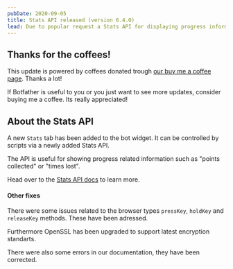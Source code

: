 ```yaml
---
pubDate: 2020-09-05
title: Stats API released (version 6.4.0)
lead: Due to popular request a Stats API for displaying progress information has been added. Version 6.4.0 also includes a few bug fixes and dependency upgrades.
---
```


## Thanks for the coffees!

This update is powered by coffees donated trough [our buy me a coffee page](https://www.buymeacoffee.com/je). Thanks a lot!

If Botfather is useful to you or you just want to see more updates, consider buying me a coffee. Its really appreciated!

## About the Stats API

A new `Stats` tab has been added to the bot widget. It can be controlled by scripts via a newly added Stats API.

The API is useful for showing progress related information such as "points collected" or "times lost".

Head over to the [Stats API docs](https://botfather.io/docs/apiref/stats-api/) to learn more.

#### Other fixes

There were some issues related to the browser types `pressKey`, `holdKey` and `releaseKey` methods. These have been adressed.

Furthermore OpenSSL has been upgraded to support latest encryption standarts.

There were also some errors in our documentation, they have been corrected.
